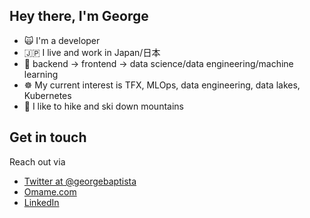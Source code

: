## Hey there, I'm George

- 🙀 I'm a developer 
- 🇯🇵 I live and work in Japan/日本
- 💾 backend -> frontend -> data science/data engineering/machine learning
- ☸️ My current interest is TFX, MLOps, data engineering, data lakes, Kubernetes
- 🗻 I like to hike and ski down mountains

## Get in touch

Reach out via 
- [Twitter at @georgebaptista](https://twitter.com/georgebaptista) 
- [Omame.com](https://www.omame.com)
- [LinkedIn](https://www.linkedin.com/in/george-baptista-73a588146/)

<!--
**gbih/gbih** is a ✨ _special_ ✨ repository because its `README.md` (this file) appears on your GitHub profile.

Here are some ideas to get you started:

- 🔭 I’m currently working on ...
- 🌱 I’m currently learning ...
- 👯 I’m looking to collaborate on ...
- 🤔 I’m looking for help with ...
- 💬 Ask me about ...
- 📫 How to reach me: ...
- 😄 Pronouns: ...
- ⚡ Fun fact: ...
-->
